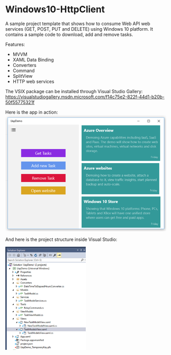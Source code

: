 # Windows10-HttpClient

A sample project template that shows how to consume Web API web services (GET, POST, PUT and DELETE) using Windows 10 platform.
It contains a sample code to download, add and remove tasks.

Features:
- MVVM
- XAML Data Binding
- Converters
- Command
- SplitView
- HTTP web services

The VSIX package can be installed through Visual Studio Gallery: https://visualstudiogallery.msdn.microsoft.com/f14c75e2-822f-44d1-b20b-50f55775321f

Here is the app in action:
<img src="https://github.com/HoussemDellai/Windows10-HttpClient/blob/master/Items/app%20-%20Copy.png"/>

And here is the project structure inside Visual Studio:

<img width="50%" src="https://github.com/HoussemDellai/Windows10-HttpClient/blob/master/Items/vsProject.png"/>
